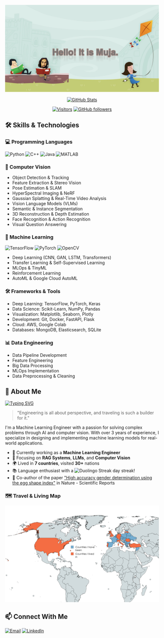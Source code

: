 ![welcome image](img/welcome.png)
<div align="center">

[![GitHub Stats](https://github-readme-stats.vercel.app/api?username=mucahitkayadan&show_icons=true&theme=radical)](https://github.com/mucahitkayadan)

[![Visitors](https://api.visitorbadge.io/api/visitors?path=https%3A%2F%2Fgithub.com%2Fmucahitkayadan%2Fmucahitkayadan&label=visitors&labelColor=%23f47373&countColor=%232ccce4)](https://visitorbadge.io/status?path=https%3A%2F%2Fgithub.com%2Fmucahitkayadan%2Fmucahitkayadan)
[![GitHub followers](https://img.shields.io/github/followers/mucahitkayadan?label=Follow&style=social)](https://github.com/mucahitkayadan)

</div>

## 🛠️ Skills & Technologies

### 💻 Programming Languages
![Python](https://img.shields.io/badge/Python-3776AB?style=for-the-badge&logo=python&logoColor=white)
![C++](https://img.shields.io/badge/C++-00599C?style=for-the-badge&logo=c%2B%2B&logoColor=white)
![Java](https://img.shields.io/badge/Java-ED8B00?style=for-the-badge&logo=openjdk&logoColor=white)
![MATLAB](https://img.shields.io/badge/MATLAB-0076A8?style=for-the-badge&logo=mathworks&logoColor=white)

### 🤖 Computer Vision
- Object Detection & Tracking
- Feature Extraction & Stereo Vision
- Pose Estimation & SLAM
- HyperSpectral Imaging & NeRF
- Gaussian Splatting & Real-Time Video Analysis
- Vision Language Models (VLMs)
- Semantic & Instance Segmentation
- 3D Reconstruction & Depth Estimation
- Face Recognition & Action Recognition
- Visual Question Answering

### 🧠 Machine Learning
![TensorFlow](https://img.shields.io/badge/TensorFlow-FF6F00?style=for-the-badge&logo=tensorflow&logoColor=white)
![PyTorch](https://img.shields.io/badge/PyTorch-EE4C2C?style=for-the-badge&logo=pytorch&logoColor=white)
![OpenCV](https://img.shields.io/badge/OpenCV-5C3EE8?style=for-the-badge&logo=opencv&logoColor=white)
- Deep Learning (CNN, GAN, LSTM, Transformers)
- Transfer Learning & Self-Supervised Learning
- MLOps & TinyML
- Reinforcement Learning
- AutoML & Google Cloud AutoML

### 🛠️ Frameworks & Tools
- Deep Learning: TensorFlow, PyTorch, Keras
- Data Science: Scikit-Learn, NumPy, Pandas
- Visualization: Matplotlib, Seaborn, Plotly
- Development: Git, Docker, FastAPI, Flask
- Cloud: AWS, Google Colab
- Databases: MongoDB, Elasticsearch, SQLite

### 📊 Data Engineering
- Data Pipeline Development
- Feature Engineering
- Big Data Processing
- MLOps Implementation
- Data Preprocessing & Cleaning

## 🚀 About Me

[![Typing SVG](https://readme-typing-svg.herokuapp.com?font=Fira+Code&pause=1000&width=500&lines=I'm+a+Machine+Learning+Engineer;I'm+a+Computer+Vision+Engineer;I'm+an+Electrical+Electronics+Engineer;I'm+a+Software+Engineer;I'm+a+Machine+Vision+Engineer)](https://git.io/typing-svg)

> "Engineering is all about perspective, and traveling is such a builder for it."

I'm a Machine Learning Engineer with a passion for solving complex problems through AI and computer vision. With over 3 years of experience, I specialize in designing and implementing machine learning models for real-world applications.

- 🔭 Currently working as a **Machine Learning Engineer**
- 🌱 Focusing on **RAG Systems**, **LLMs**, and **Computer Vision**
- 🌍 Lived in **7 countries**, visited **30+** nations
- 📚 Language enthusiast with a ![Duolingo Streak](https://img.shields.io/badge/My_Current_Duolingo_Streak-1521-brightgreen) day streak!
- 🥚 Co-author of the paper ["High accuracy gender determination using the egg shape index"](https://www.nature.com/articles/) in Nature - Scientific Reports

### 🗺️ Travel & Living Map
![My Global Footprint](./img/map.png)

## 📫 Connect With Me
[![Email](https://img.shields.io/badge/Email-D14836?style=for-the-badge&logo=gmail&logoColor=white)](mailto:mujakayadan@outlook.com)
[![LinkedIn](https://img.shields.io/badge/LinkedIn-0077B5?style=for-the-badge&logo=linkedin&logoColor=white)](https://www.linkedin.com/in/muja-kayadan/)
